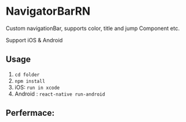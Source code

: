# NavigatorBarRN
Custom navigationBar, supports color, title and jump Component etc.

Support iOS & Android

## Usage

1. `cd folder`
2. `npm install`
3. iOS: `run in xcode` 
4. Android : `react-native run-android`



## Perfermace:

